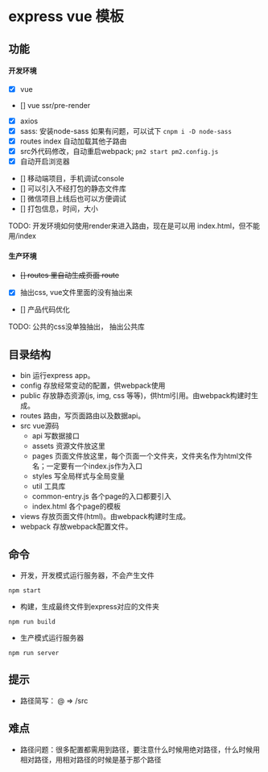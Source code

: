 # express vue 模板

## 功能

#### 开发环境
- [x] vue
- [] vue ssr/pre-render
- [x] axios
- [x] sass: 安装node-sass 如果有问题，可以试下 `cnpm i -D node-sass`
- [x] routes index 自动加载其他子路由
- [x] src外代码修改，自动重启webpack; `pm2 start pm2.config.js`
- [x] 自动开启浏览器
- [] 移动端项目，手机调试console
- [] 可以引入不经打包的静态文件库
- [] 微信项目上线后也可以方便调试
- [] 打包信息，时间，大小

TODO: 开发环境如何使用render来进入路由，现在是可以用 index.html，但不能用/index

#### 生产环境
- <del>[] routes 里自动生成页面 route <del>
- [x] 抽出css, vue文件里面的没有抽出来
- [] 产品代码优化

TODO: 公共的css没单独抽出， 抽出公共库

## 目录结构

- bin     运行express app。
- config  存放经常变动的配置，供webpack使用
- public  存放静态资源(js, img, css 等等)，供html引用。由webpack构建时生成。
- routes  路由，写页面路由以及数据api。
- src     vue源码
  - api     写数据接口
  - assets  资源文件放这里
  - pages   页面文件放这里，每个页面一个文件夹，文件夹名作为html文件名；一定要有一个index.js作为入口
  - styles  写全局样式与全局变量
  - util    工具库
  - common-entry.js   各个page的入口都要引入
  - index.html        各个page的模板
- views   存放页面文件(html)。由webpack构建时生成。
- webpack 存放webpack配置文件。


## 命令

- 开发，开发模式运行服务器，不会产生文件

`npm start`

- 构建，生成最终文件到express对应的文件夹

`npm run build`

- 生产模式运行服务器

`npm run server`

## 提示

- 路径简写： @ => /src


## 难点

- 路径问题：很多配置都需用到路径，要注意什么时候用绝对路径，什么时候用相对路径，用相对路径的时候是基于那个路径

